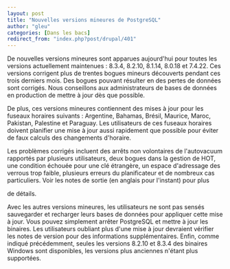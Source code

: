 ```yaml
---
layout: post
title: "Nouvelles versions mineures de PostgreSQL"
author: "gleu"
categories: [Dans les bacs]
redirect_from: "index.php?post/drupal/401"
---
```





<!--more-->


<p>De nouvelles versions mineures sont apparues aujourd'hui pour toutes les versions actuellement maintenues : 8.3.4, 8.2.10, 8.1.14, 8.0.18 et 7.4.22. Ces versions corrigent plus de trentes bogues mineurs découverts pendant ces trois derniers mois. Des bogues pouvant résulter en des pertes de données sont corrigés. Nous conseillons aux administrateurs de bases de données en production de mettre à jour dès que possible.</p>

<p>De plus, ces versions mineures contiennent des mises à jour pour les fuseaux horaires suivants&nbsp;: Argentine, Bahamas, Brésil, Maurice, Maroc, Pakistan, Palestine et Paraguay. Les utilisateurs de ces fuseaux horaires doivent planifier une mise à jour aussi rapidement que possible pour éviter de faux calculs des changements d'horaire.</p>

<p>Les problèmes corrigés incluent des arrêts non volontaires de l'autovacuum rapportés par plusieurs utilisateurs, deux bogues dans la gestion de HOT, une condition échouée pour une clé étrangère, un espace d'adressage des verrous trop faible, plusieurs erreurs du planificateur et de nombreux cas particuliers. Voir les notes de sortie (en anglais pour l'instant) pour plus

de détails.</p>

<p>Avec les autres versions mineures, les utilisateurs ne sont pas sensés sauvegarder et recharger leurs bases de données pour appliquer cette mise à jour. Vous pouvez simplement arrêter PostgreSQL et mettre à jour les binaires. Les utilisateurs oubliant plus d'une mise à jour devraient vérifier les notes de version pour des informations supplémentaires. Enfin, comme indiqué précédemment, seules les versions 8.2.10 et 8.3.4 des binaires Windows sont disponibles, les versions plus anciennes n'étant plus supportées.</p>